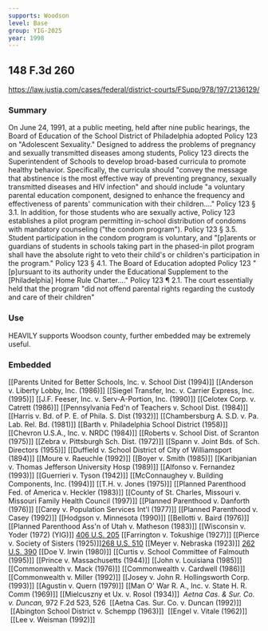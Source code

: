```yaml
---
supports: Woodson
level: Base
group: YIG-2025
year: 1998
---
```

## 148 F.3d 260

https://law.justia.com/cases/federal/district-courts/FSupp/978/197/2136129/

### Summary
On June 24, 1991, at a public meeting, held after nine public hearings, the Board of Education of the School District of Philadelphia adopted Policy 123 on "Adolescent Sexuality." Designed to address the problems of pregnancy and sexually transmitted diseases among students, Policy 123 directs the Superintendent of Schools to develop broad-based curricula to promote healthy behavior. Specifically, the curricula should "convey the message that abstinence is the most effective way of preventing pregnancy, sexually transmitted diseases and HIV infection" and should include "a voluntary parental education component, designed to enhance the frequency and effectiveness of parents' communication with their children...." Policy 123 § 3.1. In addition, for those students who are sexually active, Policy 123 establishes a pilot program permitting in-school distribution of condoms with mandatory counseling ("the condom program"). Policy 123 § 3.5. Student participation in the condom program is voluntary, and "[p]arents or guardians of students in schools taking part in the phased-in pilot program shall have the absolute right to veto their child's or children's participation in the program." Policy 123 § 4.1. The Board of Education adopted Policy 123 "[p]ursuant to its authority under the Educational Supplement to the [Philadelphia] Home Rule Charter...." Policy 123 ¶ 2.1. The court essentially held that the program "did not offend parental rights regarding the custody and care of their children"

### Use
HEAVILY supports Woodson county, further embedded may be extremely useful. 

### Embedded

[[Parents United for Better Schools, Inc. v. School Dist (1994)]]
[[Anderson v. Liberty Lobby, Inc. (1986)]]
[[Siegel Transfer, Inc. v. Carrier Express, Inc. (1995)]]
[[J.F. Feeser, Inc. v. Serv-A-Portion, Inc. (1990)]]
[[Celotex Corp. v. Catrett (1986)]]
[[Pennsylvania Fed'n of Teachers v. School Dist. (1984)]]
[[Harris v. Bd. of P. E. of Phila. S. Dist (1932)]]
[[Chambersburg A. S.D. v. Pa. Lab. Rel. Bd. (1981)]]
[[Barth v. Philadelphia School District  (1958)]]
[[Chevron U.S.A., Inc. v. NRDC (1984)]]
[[Roberts v. School Dist. of Scranton (1975)]]
[[Zebra v. Pittsburgh Sch. Dist. (1972)]]
[[Spann v. Joint Bds. of Sch. Directors (1955)]]
[[Duffield v. School District of City of Williamsport (1894)]]
[[Moure v. Raeuchle (1992)]]
[[Boyer v. Smith (1985)]]
[[Karibjanian v. Thomas Jefferson University Hosp (1989)]]
[[Alfonso v. Fernandez (1993)]]
[[Guerrieri v. Tyson (1942)]]
[[McConnaughey v. Building Components, Inc. (1994)]]
[[T.H. v. Jones (1975)]]
[[Planned Parenthood Fed. of America v. Heckler (1983)]]
[[County of St. Charles, Missouri v. Missouri Family Health Council (1997)]]
[[Planned Parenthood v. Danforth (1976)]]
[[Carey v. Population Services Int'l (1977)]]
[[Planned Parenthood v. Casey (1992)]]
[[Hodgson v. Minnesota (1990)]]
[[Bellotti v. Baird (1976)]]
[[Planned Parenthood Ass'n of Utah v. Matheson (1983)]]
[[Wisconsin v. Yoder (1972) (YIG)]] [406 U.S. 205](https://supreme.justia.com/cases/federal/us/406/205/)
[[Farrington v. Tokushige (1927)]]
[[Pierce v. Society of Sisters (1925)]][268 U.S. 510](https://supreme.justia.com/cases/federal/us/268/510/)
[[Meyer v. Nebraska (1923)]] [262 U.S. 390](https://supreme.justia.com/cases/federal/us/262/390/)
[[Doe V. Irwin (1980)]]
[[Curtis v. School Committee of Falmouth  (1995)]]
[[Prince v. Massachusetts (1944)]]
[[John v. Louisiana (1985)]]
[[Commonwealth v. Mack (1976)]]
[[Commonwealth v. Cardwell (1986)]]
[[Commonwealth v. Miller (1992)]]
[[Josey v. John R. Hollingsworth Corp. (1993)]]
[[Agustin v. Quern (1979)]]
[[Man O' War R. A., Inc. v. State H. R. Comm (1969)]]
[[Mielcuszny et Ux. v. Rosol (1934)]]
 _Aetna Cas. & Sur. Co. v. Duncan,_ 972 F.2d 523, 526
 [[Aetna Cas. Sur. Co. v. Duncan (1992)]]
 [[Abington School District v. Schempp (1963)]]
 [[Engel v. Vitale (1962)]]
 [[Lee v. Weisman (1992)]]